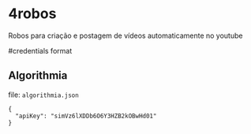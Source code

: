 # 4robos
Robos para criação e postagem de vídeos automaticamente no youtube


#credentials format

## Algorithmia

file: `algorithmia.json`

```
{
  "apiKey": "simVz6lXDDb6O6Y3HZB2kOBwHd01"
}
```